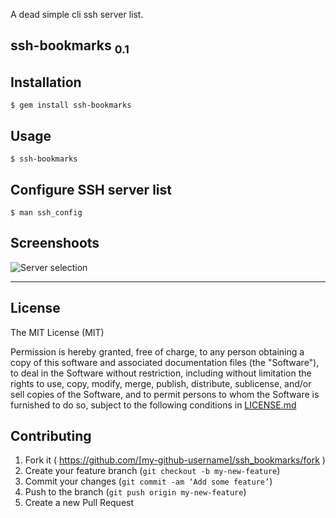 
A dead simple cli ssh server list.

## ssh-bookmarks <sub>0.1</sub>


## Installation

    $ gem install ssh-bookmarks

## Usage

    $ ssh-bookmarks


## Configure SSH server list

    $ man ssh_config


## Screenshoots

![Server selection](https://raw.githubusercontent.com/AndreyAntipov/ssh-bookmarks-shell/media/screenshoot.png "Server selection")

--- 

## License

The MIT License (MIT) 

Permission is hereby granted, free of charge, to any person obtaining a copy of this software and associated documentation files (the "Software"), to deal in the Software without restriction, including without limitation the rights to use, copy, modify, merge, publish, distribute, sublicense, and/or sell copies of the Software, and to permit persons to whom the Software is furnished to do so, subject to the following conditions in [LICENSE.md](https://github.com/AndreyAntipov/ssh-bookmarks-shell/blob/master/LICENSE.md)

## Contributing

1. Fork it ( https://github.com/[my-github-username]/ssh_bookmarks/fork )
2. Create your feature branch (`git checkout -b my-new-feature`)
3. Commit your changes (`git commit -am ‘Add some feature’`)
4. Push to the branch (`git push origin my-new-feature`)
5. Create a new Pull Request
